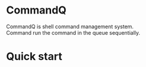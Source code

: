 # CommandQ
CommandQ is shell command management system.  
Command run the command in the queue sequentially.

# Quick start
